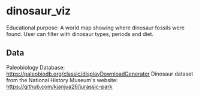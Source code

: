 # dinosaur_viz
Educational purpose: A world map showing where dinosaur fossils were found.  User can filter with dinosaur types, periods and diet.

## Data 
Paleobiology Database: https://paleobiodb.org/classic/displayDownloadGenerator
Dinosaur dataset from the National History Museum's website: https://github.com/kjanjua26/jurassic-park
